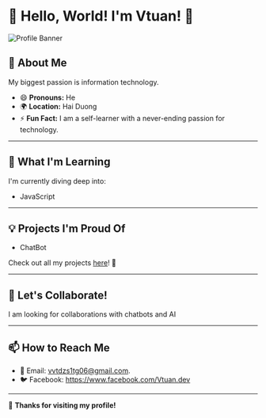 # 👋 Hello, World! I'm Vtuan! 🌟

![Profile Banner]([https://source.unsplash.com/random/1920x400?technology,coding](https://i.pinimg.com/736x/89/b9/da/89b9da9bd03f3de5079e2ce0475a9e83.jpg)) 

## 🚀 About Me

My biggest passion is information technology.

- 😄 **Pronouns:** He 
- 🌍 **Location:** Hai Duong  
- ⚡ **Fun Fact:** I am a self-learner with a never-ending passion for technology.

---

## 🌱 What I'm Learning

I'm currently diving deep into:  
- JavaScript

---

## 💡 Projects I'm Proud Of

- ChatBot

Check out all my projects [here](https://github.com/vtishan?tab=repositories)! 🚀

---

## 💬 Let's Collaborate!

I am looking for collaborations with chatbots and AI

---

## 📫 How to Reach Me  
- 📧 Email: vvtdzs1tg06@gmail.com.  
- 🐦 Facebook: https://www.facebook.com/Vtuan.dev
---

🎉 **Thanks for visiting my profile!**  
